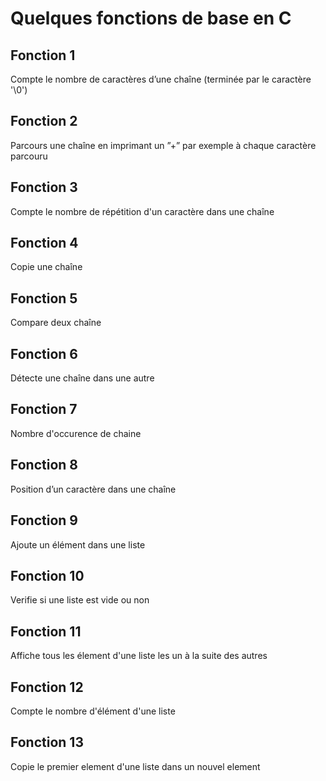 # Quelques fonctions de base en C

## Fonction 1
Compte le nombre de caractères d’une chaîne (terminée par le caractère '\0')

## Fonction 2
Parcours une chaîne en imprimant un ”+” par exemple à chaque caractère parcouru

## Fonction 3
Compte le nombre de répétition d'un caractère dans une chaîne

## Fonction 4
Copie une chaîne

## Fonction 5
Compare deux chaîne

## Fonction 6
Détecte une chaîne dans une autre

## Fonction 7 
Nombre d'occurence de chaine

## Fonction 8
Position d’un caractère dans une chaîne

## Fonction 9
Ajoute un élément dans une liste

## Fonction 10
Verifie si une liste est vide ou non

## Fonction 11
Affiche tous les élement d'une liste les un à la suite des autres

## Fonction 12
Compte le nombre d'élément d'une liste

## Fonction 13
Copie le premier element d'une liste dans un nouvel element




